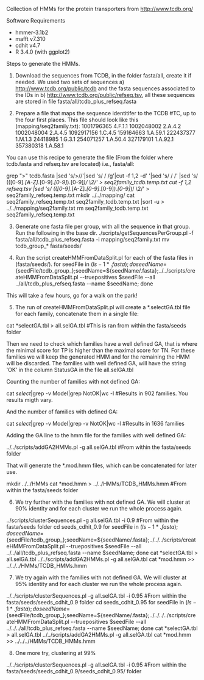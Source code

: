 Collection of HMMs for the protein transporters from http://www.tcdb.org/

Software Requirements

* hmmer-3.1b2
* mafft v7.310
* cdhit v4.7
* R 3.4.0 (with ggplot2)

Steps to generate the HMMs.

1. Download the sequences from TCDB, in the folder fasta/all, create it if needed.
  We used two sets of sequences a) http://www.tcdb.org/public/tcdb and the fasta sequences associated to the IDs in b) http://www.tcdb.org/public/refseq.tsv, all these sequences are stored in file fasta/all/tcdb_plus_refseq.fasta

2. Prepare a file that maps the sequence identitifer to the TCDB #TC, up to the four first places. This file should look like this (mapping/seq2family.txt):
 1001796365	4.F.1.1
 1002048002	2.A.4.2
 1002048004	2.A.4.5
 1092917156	1.C.4.5
 159164663	1.A.59.1
 222437377	1.M.1.3
 24418985	1.G.3.1
 254071257	1.A.50.4
 327179101	1.A.92.1
 357380318	1.A.58.1

You can use this recipe to generate the file (From the folder where tcdb.fasta and refseq.tsv are located) i.e., fasta/all:

  grep ">" tcdb.fasta |sed 's/>//'|sed 's/  / /g'|cut -f 1,2 -d' '|sed 's/ /	/' |sed 's/	\(\([0-9]*\.[A-Z]*\.[0-9]*\.[0-9]*\)\.[0-9]*\)/	\2/' > seq2family_tcdb.temp.txt
  cut -f 1,2 refseq.tsv |sed 's/	\(\([0-9]*\.[A-Z]*\.[0-9]*\.[0-9]*\)\.[0-9]*\)/	\2/' > seq2family_refseq.temp.txt
  mkdir ../../mapping/
  cat seq2family_refseq.temp.txt seq2family_tcdb.temp.txt |sort -u > ../../mapping/seq2family.txt
  rm seq2family_tcdb.temp.txt seq2family_refseq.temp.txt

3. Generate one fasta file per group, with all the sequence in that group. Run the following in the base dir.
  ./scripts/getSequencesPerGroup.pl -f fasta/all/tcdb_plus_refseq.fasta -i mapping/seq2family.txt
  mv tcdb_group_* fasta/seeds/

4. Run the script createHMMFromDataSplit.pl for each of the fasta files in (fasta/seeds/). 
  for seedFile in $(ls -1 *.fasta); do seedName=${seedFile/tcdb_group_};seedName=${seedName/\.fasta};../../scripts/createHMMFromDataSplit.pl --truepositives $seedFile --all ../all/tcdb_plus_refseq.fasta --name $seedName; done

 This will take a few hours, go for a walk on the park!

5. The run of createHMMFromDataSplit.pl will create a *.selectGA.tbl file for each family, concatenate them in a single file:

  cat *selectGA.tbl > all.selGA.tbl #This is ran from within the fasta/seeds folder

 Then we need to check which families have a well defined GA, that is where the minimal score for TP is higher than the maximal score for TN. For these families we will keep the generated HMM and for the remaining the HMM will be discarded. The families with well defined GA, will have the string 'OK' in the column StatusGA in the file all.selGA.tbl
 
 Counting the number of families with not defined GA:

  cat *select*|grep -v Model|grep NotOK|wc -l #Results in 902 families. You results migth vary.

 And the number of families with defined GA:

  cat *select*|grep -v Model|grep -v NotOK|wc -l #Results in 1636 families

 Adding the GA line to the hmm file for the families with well defined GA:

  ../../scripts/addGA2HMMs.pl -g all.selGA.tbl #From within the fasta/seeds folder

 That will generate the *.mod.hmm files, which can be concatenated for later use.

  mkdir ../../HMMs
  cat *mod.hmm > ../../HMMs/TCDB_HMMs.hmm #From within the fasta/seeds folder

6. We try further with the families with not defined GA. We will cluster at 90% identity and for each cluster we run the whole process again.

  ../scripts/clusterSequences.pl -g all.selGA.tbl -i 0.9 #From within the fasta/seeds folder
  cd seeds_cdhit_0.9
  for seedFile in $(ls -1 *.fasta); do seedName=${seedFile/tcdb_group_};seedName=${seedName/\.fasta};../../../scripts/createHMMFromDataSplit.pl --truepositives $seedFile --all ../../all/tcdb_plus_refseq.fasta --name $seedName; done
  cat *selectGA.tbl > all.selGA.tbl
  ../../scripts/addGA2HMMs.pl -g all.selGA.tbl
  cat *mod.hmm >> ../../../HMMs/TCDB_HMMs.hmm
  
7. We try again with the families with not defined GA. We will cluster at 95% identity and for each cluster we run the whole process again.

  ../../scripts/clusterSequences.pl -g all.selGA.tbl -i 0.95 #From within the fasta/seeds/seeds_cdhit_0.9 folder
  cd seeds_cdhit_0.95
  for seedFile in $(ls -1 *.fasta); do seedName=${seedFile/tcdb_group_};seedName=${seedName/\.fasta};../../../../scripts/createHMMFromDataSplit.pl --truepositives $seedFile --all ../../../all/tcdb_plus_refseq.fasta --name $seedName; done
  cat *selectGA.tbl > all.selGA.tbl
  ../../scripts/addGA2HMMs.pl -g all.selGA.tbl
  cat *mod.hmm >> ../../../HMMs/TCDB_HMMs.hmm

8. One more try, clustering at 99%

  ../../scripts/clusterSequences.pl -g all.selGA.tbl -i 0.95 #From within the fasta/seeds/seeds_cdhit_0.9/seeds_cdhit_0.95/ folder
